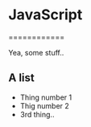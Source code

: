 # JavaScript
============

Yea, some stuff..

## A list
- Thing number 1
- Thig number 2
- 3rd thing..
